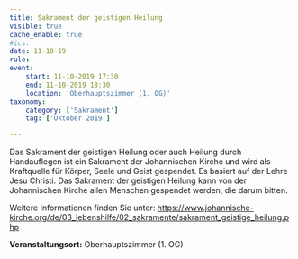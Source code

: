 ```yaml
---
title: Sakrament der geistigen Heilung
visible: true
cache_enable: true
#ics: 
date: 11-10-19
rule: 
event:
	start: 11-10-2019 17:30
	end: 11-10-2019 18:30
	location: 'Oberhauptszimmer (1. OG)'
taxonomy:
	category: ['Sakrament']
	tag: ['Oktober 2019']

---
```

Das Sakrament der geistigen Heilung oder auch Heilung durch Handauflegen ist ein Sakrament der Johannischen Kirche und wird als Kraftquelle für Körper, Seele und Geist gespendet. Es basiert auf der Lehre Jesu Christi. Das Sakrament der geistigen Heilung kann von der Johannischen Kirche allen Menschen gespendet werden, die darum bitten.

Weitere Informationen finden Sie unter:
https://www.johannische-kirche.org/de/03_lebenshilfe/02_sakramente/sakrament_geistige_heilung.php



**Veranstaltungsort:** Oberhauptszimmer (1. OG)


